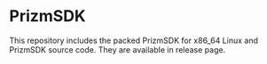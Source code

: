 # PrizmSDK
This repository includes the packed PrizmSDK for x86_64 Linux and PrizmSDK source code. They are available in release page.
